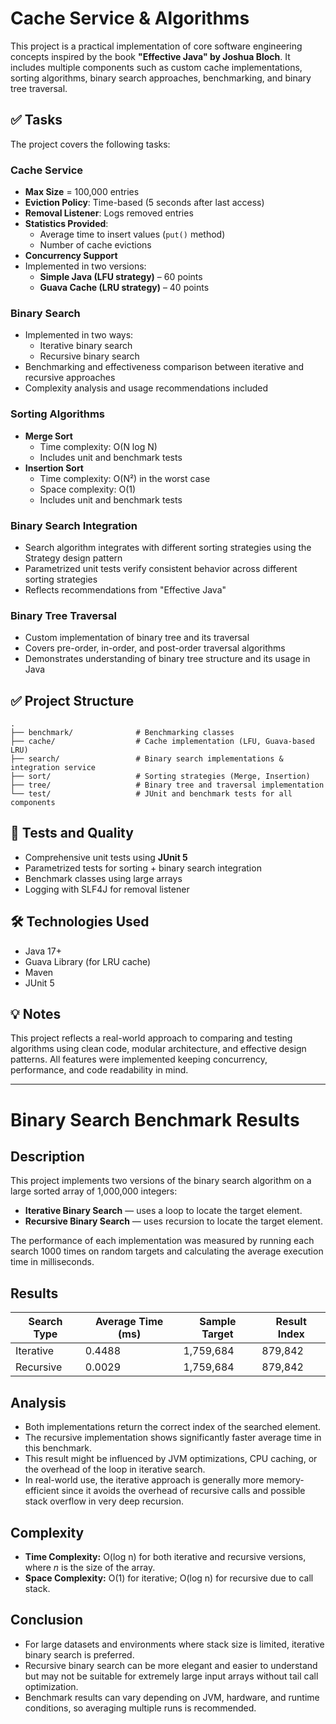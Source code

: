 # Cache Service & Algorithms

This project is a practical implementation of core software engineering concepts inspired by the book **"Effective Java" by Joshua Bloch**. It includes multiple components such as custom cache implementations, sorting algorithms, binary search approaches, benchmarking, and binary tree traversal.

## ✅ Tasks

The project covers the following tasks:

### Cache Service

- **Max Size** = 100,000 entries
- **Eviction Policy**: Time-based (5 seconds after last access)
- **Removal Listener**: Logs removed entries
- **Statistics Provided**:
    - Average time to insert values (`put()` method)
    - Number of cache evictions
- **Concurrency Support**
- Implemented in two versions:
    - **Simple Java (LFU strategy)** – 60 points
    - **Guava Cache (LRU strategy)** – 40 points

### Binary Search

- Implemented in two ways:
    - Iterative binary search
    - Recursive binary search
- Benchmarking and effectiveness comparison between iterative and recursive approaches
- Complexity analysis and usage recommendations included

### Sorting Algorithms

- **Merge Sort**
    - Time complexity: O(N log N)
    - Includes unit and benchmark tests
- **Insertion Sort**
    - Time complexity: O(N²) in the worst case
    - Space complexity: O(1)
    - Includes unit and benchmark tests

### Binary Search Integration

- Search algorithm integrates with different sorting strategies using the Strategy design pattern
- Parametrized unit tests verify consistent behavior across different sorting strategies
- Reflects recommendations from "Effective Java"

### Binary Tree Traversal

- Custom implementation of binary tree and its traversal
- Covers pre-order, in-order, and post-order traversal algorithms
- Demonstrates understanding of binary tree structure and its usage in Java

## ✅ Project Structure

```
.
├── benchmark/              # Benchmarking classes
├── cache/                  # Cache implementation (LFU, Guava-based LRU)
├── search/                 # Binary search implementations & integration service
├── sort/                   # Sorting strategies (Merge, Insertion)
├── tree/                   # Binary tree and traversal implementation
└── test/                   # JUnit and benchmark tests for all components
```

## 🧪 Tests and Quality

- Comprehensive unit tests using **JUnit 5**
- Parametrized tests for sorting + binary search integration
- Benchmark classes using large arrays
- Logging with SLF4J for removal listener

## 🛠 Technologies Used

- Java 17+
- Guava Library (for LRU cache)
- Maven
- JUnit 5

## 💡 Notes

This project reflects a real-world approach to comparing and testing algorithms using clean code, modular architecture, and effective design patterns. All features were implemented keeping concurrency, performance, and code readability in mind.

-------------------------------------------------------------------------------------------------------------------------------------------------------------------------------------------------------------------------------------------------------------

# Binary Search Benchmark Results

## Description

This project implements two versions of the binary search algorithm on a large sorted array of 1,000,000 integers:

- **Iterative Binary Search** — uses a loop to locate the target element.
- **Recursive Binary Search** — uses recursion to locate the target element.

The performance of each implementation was measured by running each search 1000 times on random targets and calculating the average execution time in milliseconds.

## Results

| Search Type | Average Time (ms) | Sample Target | Result Index |
|-------------|-------------------|---------------|--------------|
| Iterative   | 0.4488            | 1,759,684     | 879,842      |
| Recursive   | 0.0029            | 1,759,684     | 879,842      |

## Analysis

- Both implementations return the correct index of the searched element.
- The recursive implementation shows significantly faster average time in this benchmark.
- This result might be influenced by JVM optimizations, CPU caching, or the overhead of the loop in iterative search.
- In real-world use, the iterative approach is generally more memory-efficient since it avoids the overhead of recursive calls and possible stack overflow in very deep recursion.

## Complexity

- **Time Complexity:** O(log n) for both iterative and recursive versions, where _n_ is the size of the array.
- **Space Complexity:** O(1) for iterative; O(log n) for recursive due to call stack.

## Conclusion

- For large datasets and environments where stack size is limited, iterative binary search is preferred.
- Recursive binary search can be more elegant and easier to understand but may not be suitable for extremely large input arrays without tail call optimization.
- Benchmark results can vary depending on JVM, hardware, and runtime conditions, so averaging multiple runs is recommended.
